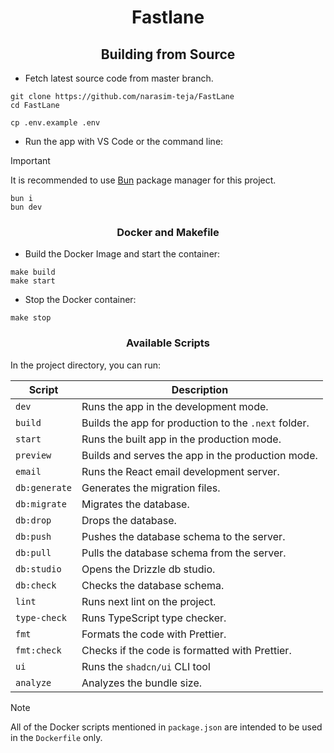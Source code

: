 <div align=center>

# Fastlane

## Building from Source

</div>

- Fetch latest source code from master branch.

```
git clone https://github.com/narasim-teja/FastLane
cd FastLane
```

```
cp .env.example .env
```

- Run the app with VS Code or the command line:

> [!IMPORTANT]  
> It is recommended to use [Bun](https://bun.sh/) package manager for this project.

```
bun i
bun dev
```

<div align=center>

### Docker and Makefile

</div>

- Build the Docker Image and start the container:

```
make build
make start
```

- Stop the Docker container:

```
make stop
```

<div align=center>

### Available Scripts

</div>

In the project directory, you can run:

| **Script**    | **Description**                                      |
| ------------- | ---------------------------------------------------- |
| `dev`         | Runs the app in the development mode.                |
| `build`       | Builds the app for production to the `.next` folder. |
| `start`       | Runs the built app in the production mode.           |
| `preview`     | Builds and serves the app in the production mode.    |
| `email`       | Runs the React email development server.             |
| `db:generate` | Generates the migration files.                       |
| `db:migrate`  | Migrates the database.                               |
| `db:drop`     | Drops the database.                                  |
| `db:push`     | Pushes the database schema to the server.            |
| `db:pull`     | Pulls the database schema from the server.           |
| `db:studio`   | Opens the Drizzle db studio.                         |
| `db:check`    | Checks the database schema.                          |
| `lint`        | Runs next lint on the project.                       |
| `type-check`  | Runs TypeScript type checker.                        |
| `fmt`         | Formats the code with Prettier.                      |
| `fmt:check`   | Checks if the code is formatted with Prettier.       |
| `ui`          | Runs the `shadcn/ui` CLI tool                        |
| `analyze`     | Analyzes the bundle size.                            |

> [!NOTE]  
> All of the Docker scripts mentioned in `package.json` are intended to be used in the `Dockerfile` only.
